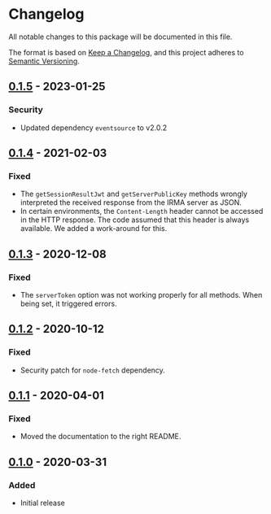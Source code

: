 # Changelog
All notable changes to this package will be documented in this file.

The format is based on [Keep a Changelog](https://keepachangelog.com/en/1.0.0/),
and this project adheres to [Semantic Versioning](https://semver.org/spec/v2.0.0.html).

## [0.1.5] - 2023-01-25
### Security
- Updated dependency `eventsource` to v2.0.2

## [0.1.4] - 2021-02-03
### Fixed
- The `getSessionResultJwt` and `getServerPublicKey` methods wrongly interpreted the
  received response from the IRMA server as JSON.
- In certain environments, the `Content-Length` header cannot be accessed in the HTTP response.
  The code assumed that this header is always available. We added a work-around for this.

## [0.1.3] - 2020-12-08
### Fixed
- The `serverToken` option was not working properly for all methods. When being set,
  it triggered errors.

## [0.1.2] - 2020-10-12
### Fixed
- Security patch for `node-fetch` dependency.

## [0.1.1] - 2020-04-01
### Fixed
- Moved the documentation to the right README.

## [0.1.0] - 2020-03-31
### Added
- Initial release

[0.1.5]: https://github.com/privacybydesign/irma-backend-packages/compare/6746eac...a478de3
[0.1.4]: https://github.com/privacybydesign/irma-backend-packages/compare/94960ff...c8eb089
[0.1.3]: https://github.com/privacybydesign/irma-backend-packages/compare/00a8e5b...94960ff
[0.1.2]: https://github.com/privacybydesign/irma-backend-packages/compare/128f8ef...00a8e5b
[0.1.1]: https://github.com/privacybydesign/irma-backend-packages/compare/afcc594...128f8ef
[0.1.0]: https://github.com/privacybydesign/irma-backend-packages/tree/afcc59477738d3cde1381f6556c042afa74fbf54/js/irma-backend